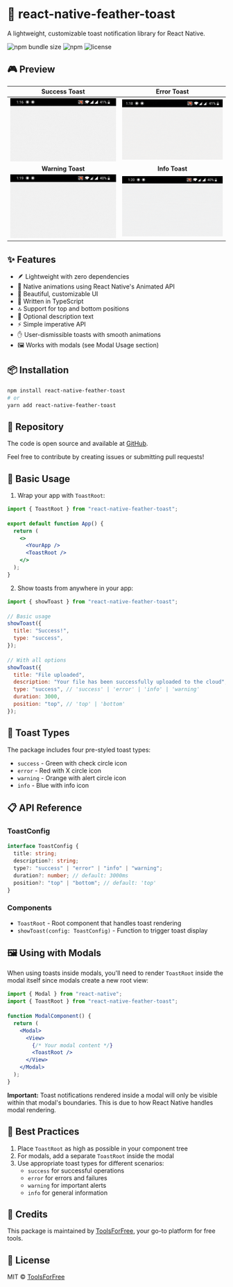 # 🍞 react-native-feather-toast

A lightweight, customizable toast notification library for React Native.

![npm bundle size](https://img.shields.io/bundlephobia/min/react-native-feather-toast)
![npm](https://img.shields.io/npm/v/react-native-feather-toast)
![license](https://img.shields.io/npm/l/react-native-feather-toast)

## 🎮 Preview

|                                                        Success Toast                                                        |                                                       Error Toast                                                       |
| :-------------------------------------------------------------------------------------------------------------------------: | :---------------------------------------------------------------------------------------------------------------------: |
| ![Success Toast](https://raw.githubusercontent.com/kazimshah39/react-native-feather-toast/master/src/img/success-toast.gif) | ![Error Toast](https://raw.githubusercontent.com/kazimshah39/react-native-feather-toast/master/src/img/error-toast.gif) |
|                                                      **Warning Toast**                                                      |                                                     **Info Toast**                                                      |
| ![Warning Toast](https://raw.githubusercontent.com/kazimshah39/react-native-feather-toast/master/src/img/warning-toast.gif) |  ![Info Toast](https://raw.githubusercontent.com/kazimshah39/react-native-feather-toast/master/src/img/info-toast.gif)  |

## ✨ Features

- 🪶 Lightweight with zero dependencies
- 📱 Native animations using React Native's Animated API
- 🎨 Beautiful, customizable UI
- 💪 Written in TypeScript
- 🔝 Support for top and bottom positions
- 📝 Optional description text
- ⚡ Simple imperative API
- ✋ User-dismissible toasts with smooth animations
- 🖼️ Works with modals (see Modal Usage section)

## 📦 Installation

```bash
npm install react-native-feather-toast
# or
yarn add react-native-feather-toast
```

## 📂 Repository

The code is open source and available at [GitHub](https://github.com/kazimshah39/react-native-feather-toast/).

Feel free to contribute by creating issues or submitting pull requests!

## 🚀 Basic Usage

1. Wrap your app with `ToastRoot`:

```jsx
import { ToastRoot } from "react-native-feather-toast";

export default function App() {
  return (
    <>
      <YourApp />
      <ToastRoot />
    </>
  );
}
```

2. Show toasts from anywhere in your app:

```jsx
import { showToast } from "react-native-feather-toast";

// Basic usage
showToast({
  title: "Success!",
  type: "success",
});

// With all options
showToast({
  title: "File uploaded",
  description: "Your file has been successfully uploaded to the cloud",
  type: "success", // 'success' | 'error' | 'info' | 'warning'
  duration: 3000,
  position: "top", // 'top' | 'bottom'
});
```

## 🎨 Toast Types

The package includes four pre-styled toast types:

- `success` - Green with check circle icon
- `error` - Red with X circle icon
- `warning` - Orange with alert circle icon
- `info` - Blue with info icon

## 📋 API Reference

### ToastConfig

```typescript
interface ToastConfig {
  title: string;
  description?: string;
  type?: "success" | "error" | "info" | "warning";
  duration?: number; // default: 3000ms
  position?: "top" | "bottom"; // default: 'top'
}
```

### Components

- `ToastRoot` - Root component that handles toast rendering
- `showToast(config: ToastConfig)` - Function to trigger toast display

## 🖼️ Using with Modals

When using toasts inside modals, you'll need to render `ToastRoot` inside the modal itself since modals create a new root view:

```jsx
import { Modal } from "react-native";
import { ToastRoot } from "react-native-feather-toast";

function ModalComponent() {
  return (
    <Modal>
      <View>
        {/* Your modal content */}
        <ToastRoot />
      </View>
    </Modal>
  );
}
```

**Important:** Toast notifications rendered inside a modal will only be visible within that modal's boundaries. This is due to how React Native handles modal rendering.

## 🎯 Best Practices

1. Place `ToastRoot` as high as possible in your component tree
2. For modals, add a separate `ToastRoot` inside the modal
3. Use appropriate toast types for different scenarios:
   - `success` for successful operations
   - `error` for errors and failures
   - `warning` for important alerts
   - `info` for general information

## 👥 Credits

This package is maintained by [ToolsForFree](https://toolsforfree.com/), your go-to platform for free tools.

## 📝 License

MIT © [ToolsForFree](https://toolsforfree.com/)
